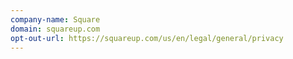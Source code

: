 ```yaml
---
company-name: Square
domain: squareup.com
opt-out-url: https://squareup.com/us/en/legal/general/privacy
---
```





